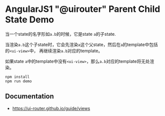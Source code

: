 AngularJS1 "@uirouter" Parent Child State Demo
==============================================

当一个state的名字形如`a.b`的时候，它是state `a`的子state.

当渲染`a.b`这个子state时，它会先渲染`a`这个父state，然后在`a`的template中包括的`<ui-view>`中，
再继续渲染`a.b`对应的template。

如果state `a`中的template中没有`<ui-view>`，那么`a.b`对应的template将无处渲染。

```
npm install
npm run demo
```

Documentation
-------------

- <https://ui-router.github.io/guide/views>
